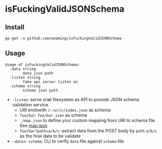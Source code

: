 # isFuckingValidJSONSchema
## Install

```
go get -u github.com/weaming/isFuckingValidJSONSchema
```

## Usage

```
Usage of isFuckingValidJSONSchema:
  -data string
    	data json path
  -listen string
    	fake api server listen on
  -schema string
    	schema json path
```

* `-listen`: serve `$CWD` filesystem as API to provide JSON schema validation service.
  * URI endswith `/`: `<uri>/index.json` as schema
  * `foo/bar`: `foo/bar.json` as schema
  * `./map.json` to define your custom mapping from URI to schema file. See [map.json](./map.json)
  * `foo/bar?path=a/b/c`: extract data from the POST body by `path` `a/b/c` as the final data to be validate
* `-data`+`-schema`: CLI to verify `data` file against `schema` file
